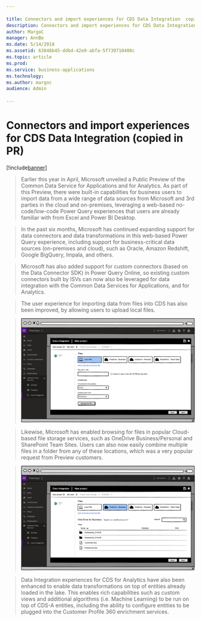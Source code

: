 ```yaml
---

title: Connectors and import experiences for CDS Data Integration  copied in PR 
description: Connectors and import experiences for CDS Data Integration  copied in PR 
author: MargoC
manager: AnnBe
ms.date: 5/14/2018
ms.assetid: 63048b45-ddbd-42e9-abfa-5f739710400c
ms.topic: article
ms.prod: 
ms.service: business-applications
ms.technology: 
ms.author: margoc
audience: Admin

---
```

#  Connectors and import experiences for CDS Data Integration (copied in PR) 




[!include[banner](../../../../includes/banner.md)]

>   Earlier this year in April, Microsoft unveiled a Public Preview of the
>   Common Data Service for Applications and for Analytics. As part of this
>   Preview, there were built-in capabilities for business users to import data
>   from a wide range of data sources from Microsoft and 3rd parties in the
>   cloud and on-premises, leveraging a web-based no-code/low-code Power Query
>   experiences that users are already familiar with from Excel and Power BI
>   Desktop.

>   In the past six months, Microsoft has continued expanding support for data
>   connectors and data transformations in this web-based Power Query
>   experience, including support for business-critical data sources
>   (on-premises and cloud), such as Oracle, Amazon Redshift, Google BigQuery,
>   Impala, and others.

>   Microsoft has also added support for custom connectors (based on the Data
>   Connector SDK) in Power Query Online, so existing custom connectors built by
>   ISVs can now also be leveraged for data integration with the Common Data
>   Services for Applications, and for Analytics.

>   The user experience for importing data from files into CDS has also been
>   improved, by allowing users to upload local files.

>   ![](media/connectors-import-experiences-cds-data-integration-copied-pr-1.png "")
<!-- Get Data 5.png -->


>   Likewise, Microsoft has enabled browsing for files in popular Cloud-based
>   file storage services, such as OneDrive Business/Personal and SharePoint
>   Team Sites. Users can also now easily combine multiple files in a folder
>   from any of these locations, which was a very popular request from Preview
>   customers.

>   ![](media/connectors-import-experiences-cds-data-integration-copied-pr-2.png "")
<!-- Get Data 6.png -->


>   Data Integration experiences for CDS for Analytics have also been enhanced
>   to enable data transformations on top of entities already loaded in the
>   lake. This enables rich capabilities such as custom views and additional
>   algorithms (i.e. Machine Learning) to be run on top of CDS-A entities,
>   including the ability to configure entities to be plugged into the Customer
>   Profile 360 enrichment services.
